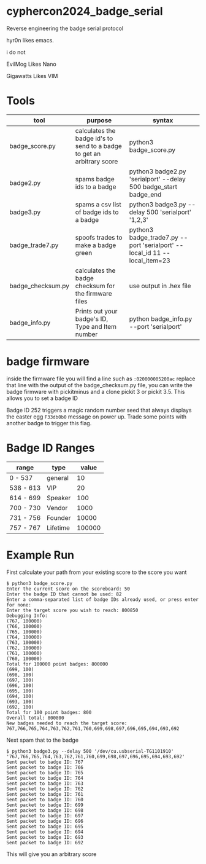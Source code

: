 # cyphercon2024_badge_serial
Reverse engineering the badge serial protocol

hyr0n likes emacs.

i do not

EvilMog Likes Nano

Gigawatts Likes VIM

# Tools
|tool|purpose|syntax|
|---|---|---|
|badge_score.py|calculates the badge id's to send to a badge to get an arbitrary score|python3 badge_score.py|
|badge2.py|spams badge ids to a badge|python3 badge2.py 'serialport' --delay 500 badge_start badge_end|
|badge3.py|spams a csv list of badge ids to a badge|python3 badge3.py --delay 500 'serialport' '1,2,3'|
|badge_trade7.py|spoofs trades to make a badge green|python3 badge_trade7.py --port 'serialport' --local_id 11 --local_item=23|
|badge_checksum.py|calculates the badge checksum for the firmware files|use output in .hex file|
|badge_info.py|Prints out your badge's ID, Type and Item number|python badge_info.py --port 'serialport'

# badge firmware
inside the firmware file you will find a line such as `:020000005200ac` replace that line with the output of the badge_checksum.py file, you can write the badge firmware with pickitminus and a clone pickit 3 or pickit 3.5. This allows you to set a badge ID

Badge ID 252 triggers a magic random number seed that always displays the easter egg `F33db0b0` message on power up. Trade some points with another badge to trigger this flag.

# Badge ID Ranges
|range|type|value|
|---|---|---|
|0 - 537|general|10|
|538 - 613|VIP|20|
|614 - 699|Speaker|100|
|700 - 730|Vendor|1000|
|731 - 756|Founder|10000|
|757 - 767|Lifetime|100000|

# Example Run

First calculate your path from your existing score to the score you want
```
$ python3 badge_score.py
Enter the current score on the scoreboard: 50
Enter the badge ID that cannot be used: 82
Enter a comma-separated list of badge IDs already used, or press enter for none:
Enter the target score you wish to reach: 800850
Debugging Info:
(767, 100000)
(766, 100000)
(765, 100000)
(764, 100000)
(763, 100000)
(762, 100000)
(761, 100000)
(760, 100000)
Total for 100000 point badges: 800000
(699, 100)
(698, 100)
(697, 100)
(696, 100)
(695, 100)
(694, 100)
(693, 100)
(692, 100)
Total for 100 point badges: 800
Overall total: 800800
New badges needed to reach the target score: 767,766,765,764,763,762,761,760,699,698,697,696,695,694,693,692
```

Next spam that to the badge
```
$ python3 badge3.py --delay 500 '/dev/cu.usbserial-TG1101910' '767,766,765,764,763,762,761,760,699,698,697,696,695,694,693,692'
Sent packet to badge ID: 767
Sent packet to badge ID: 766
Sent packet to badge ID: 765
Sent packet to badge ID: 764
Sent packet to badge ID: 763
Sent packet to badge ID: 762
Sent packet to badge ID: 761
Sent packet to badge ID: 760
Sent packet to badge ID: 699
Sent packet to badge ID: 698
Sent packet to badge ID: 697
Sent packet to badge ID: 696
Sent packet to badge ID: 695
Sent packet to badge ID: 694
Sent packet to badge ID: 693
Sent packet to badge ID: 692
```

This will give you an arbitrary score
